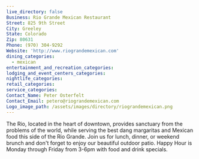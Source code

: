 ```yaml
---
live_directory: false
Business: Rio Grande Mexican Restaurant
Street: 825 9th Street
City: Greeley
State: Colorado
Zip: 80631
Phone: (970) 304-9292
Website: 'http://www.riograndemexican.com'
dining_categories:
  - mexican
entertainment_and_recreation_categories:
lodging_and_event_centers_categories:
nightlife_categories:
retail_categories:
service_categories:
Contact_Name: Peter Osterfelt
Contact_Email: petero@riograndemexican.com
Logo_image_path: /assets/images/directory/riograndemexican.png
---
```



The Rio, located in the heart of downtown, provides sanctuary from the problems of the world, while serving the best dang margaritas and Mexican food this side of the Rio Grande. Join us for lunch, dinner, or weekend brunch and don't forget to enjoy our beautiful outdoor patio. Happy Hour is Monday through Friday from 3-6pm with food and drink specials.